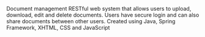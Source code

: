 Document management RESTful web system that allows users to upload, download, edit and delete documents. Users have secure login and can also share documents between other users.
Created using Java, Spring Framework, XHTML, CSS and JavaScript
